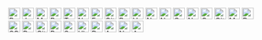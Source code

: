 <a href="https://github.com/search?q=user%3APrince-Mendiratta+language%3Abash"><img alt="Bash" src="https://img.shields.io/badge/Bash-121011.svg?logo=gnu-bash&logoColor=white" height="24"></a>
<a href="https://github.com/search?q=user%3APrince-Mendiratta+language%3Ajavascript"><img alt="JavaScript" src="https://img.shields.io/badge/JavaScript-F7DF1E.svg?logo=javascript&logoColor=black" height="24"></a>
<a href="https://github.com/search?q=user%3APrince-Mendiratta+language%3Amarkdown"><img alt="Markdown" src="https://img.shields.io/badge/Markdown-000000.svg?logo=markdown&logoColor=white" height="24"></a>
<a href="https://github.com/search?q=user%3APrince-Mendiratta+language%3Apython"><img alt="Python" src="https://img.shields.io/badge/Python-14354C.svg?logo=python&logoColor=white" height="24"></a>
<a href="https://github.com/search?q=user%3APrince-Mendiratta+language%3AtypeScript"><img alt="TypeScript" src="https://img.shields.io/badge/TypeScript-007ACC.svg?logo=typescript&logoColor=white" height="24"></a>
<a href="https://github.com/search?q=user%3APrince-Mendiratta+language%3Ajavascript"><img alt="Node.js" src="https://img.shields.io/badge/Node.js-43853D.svg?  logo=node.js&logoColor=white" height="24"></a>
<a href="#"><img alt="Express.js" src="https://img.shields.io/badge/Express.js-404d59.svg?logo=express&logoColor=white" height="24"></a>
<a href="#"><img alt="GitHub Actions" src="https://img.shields.io/badge/GitHub%20Actions-2671E5.svg?logo=github%20actions&logoColor=white" height="24"></a>
<a href="#"><img alt="React" src="https://img.shields.io/badge/React-20232a.svg?logo=react&logoColor=%2361DAFB" height="24"></a>
<a href="#"><img alt="Vue.js" src="https://img.shields.io/badge/Vue.js-35495e.svg?logo=vue.js&logoColor=%234FC08D" height="24"></a>
<a href="#"><img alt="Nuxt.js" src="https://img.shields.io/badge/Nuxt.js-35495e.svg?logo=nuxt.js&logoColor=%234FC08D" height="24"></a>
<a href="#"><img alt="Next.js" src="https://img.shields.io/badge/Next.js-000000.svg?logo=next.js&logoColor=white" height="24"></a>
<a href="#"><img alt="Gatsby" src="https://img.shields.io/badge/Gatsby-663399.svg?logo=gatsby&logoColor=white" height="24"></a>
<a href="#"><img alt="NestJS" src="https://img.shields.io/badge/NestJS-E0234E.svg?logo=nestjs&logoColor=white" height="24"></a>
<a href="#"><img alt="GraphQL" src="https://img.shields.io/badge/GraphQL-E10098.svg?logo=graphql&logoColor=white" height="24"></a>
<a href="#"><img alt="GitHub Pages" src="https://img.shields.io/badge/GitHub%20Pages-327FC7.svg?logo=github&logoColor=white" height="24"></a>
<a href="#"><img alt="MongoDB" src ="https://img.shields.io/badge/MongoDB-4ea94b.svg?logo=mongodb&logoColor=white" height="24"></a>
<a href="#"><img alt="PostgreSQL" src ="https://img.shields.io/badge/PostgreSQL-316192.svg?logo=postgresql&logoColor=white" height="24"></a>
<a href="#"><img alt="SQLite" src ="https://img.shields.io/badge/SQLite-07405e.svg?logo=sqlite&logoColor=white" height="24"></a>
<a href="#"><img alt="Docker" src="https://img.shields.io/badge/-Docker-175DDC?logo=docker& logoColor=white" height="24"></a>
<a href="#"><img alt="Git" src="https://img.shields.io/badge/Git-F05033.svg?logo=git&logoColor=white" height="24"></a>
<a href="#"><img alt="Postman" src="https://img.shields.io/badge/Postman-FF6C37?logo=postman&logoColor=white" height="24"></a>
<a href="#"><img alt="Selenium" src="https://img.shields.io/badge/Selenium-34A853.svg?logo=selenium&logoColor=white" height="24"></a>
<a href="#"><img alt="Ubuntu" src="https://img.shields.io/badge/Ubuntu-F37626.svg?logo=ubuntu&logoColor=white" height="24"></a>
<a href="#"><img alt="DevOps" src="https://img.shields.io/badge/DevOps-333333.svg" height="24"></a>
<a href="#"><img alt="AWS" src="https://img.shields.io/badge/AWS-FF9900.svg?logo=amazon-aws&logoColor=white" height="24"></a>
<a href="#"><img alt="Nginx" src="https://img.shields.io/badge/Nginx-009639.svg?logo=nginx&logoColor=white" height="24"></a>
<a href="#"><img alt="Apache" src="https://img.shields.io/badge/Apache-D22128.svg?logo=apache&logoColor=white" height="24"></a>
